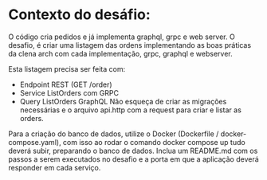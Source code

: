 # Contexto do desáfio:
O código cria pedidos e já implementa graphql, grpc e web server. O desafio, é criar uma listagem das ordens implementando as boas práticas da clena arch com cada implementação, grpc, graphql e webserver.

Esta listagem precisa ser feita com:
- Endpoint REST (GET /order)
- Service ListOrders com GRPC
- Query ListOrders GraphQL
  Não esqueça de criar as migrações necessárias e o arquivo api.http com a request para criar e listar as orders.

Para a criação do banco de dados, utilize o Docker (Dockerfile / docker-compose.yaml), com isso ao rodar o comando docker compose up tudo deverá subir, preparando o banco de dados.
Inclua um README.md com os passos a serem executados no desafio e a porta em que a aplicação deverá responder em cada serviço.